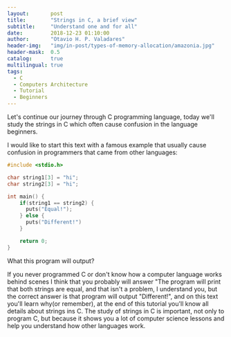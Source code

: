 ```yaml
---
layout:       post
title:        "Strings in C, a brief view"
subtitle:     "Understand one and for all"
date:         2018-12-23 01:10:00
author:       "Otavio H. P. Valadares"
header-img:   "img/in-post/types-of-memory-allocation/amazonia.jpg"
header-mask:  0.5
catalog:      true
multilingual: true
tags:
  - C
  - Computers Architecture
  - Tutorial
  - Beginners
---
```


Let's continue our journey through C programming language, today we'll study the strings in C which often cause confusion in the language beginners.

I would like to start this text with a famous example that usually cause confusion in programmers that came from other languages:

```c
#include <stdio.h>

char string1[3] = "hi";
char string2[3] = "hi";

int main() {
    if(string1 == string2) {
      puts("Equal!");
    } else {
      puts("Different!")
    }

    return 0;
}
```

What this program will output?

If you never programmed C or don't know how a computer language works behind scenes I think that you probably will answer "The program will print that both strings are equal, and that isn't a problem, I understand you, but the correct answer is that program will output "Different!", and on this text you'll learn why(or remember), at the end of this tutorial you'll know all details about strings ins C. The study of strings in C is important, not only to program C, but because it shows you a lot of computer science lessons and help you understand how other languages work.
